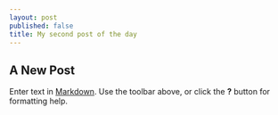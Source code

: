 ```yaml
---
layout: post
published: false
title: My second post of the day
---
```

## A New Post

Enter text in [Markdown](http://daringfireball.net/projects/markdown/). Use the toolbar above, or click the **?** button for formatting help.
